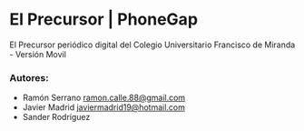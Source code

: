 El Precursor | PhoneGap
==================

El Precursor periódico digital del Colegio Universitario Francisco de Miranda - Versión Movil

### <a name='autor'></a> **Autores:** 

- Ramón Serrano <ramon.calle.88@gmail.com>
- Javier Madrid <javiermadrid19@hotmail.com>
- Sander Rodríguez



